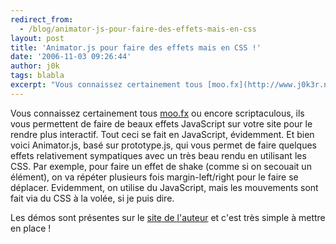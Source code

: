 ```yaml
---
redirect_from:
  - /blog/animator-js-pour-faire-des-effets-mais-en-css
layout: post
title: 'Animator.js pour faire des effets mais en CSS !'
date: '2006-11-03 09:26:44'
author: j0k
tags: blabla
excerpt: "Vous connaissez certainement tous [moo.fx](http://www.j0k3r.net/news-mootols-script-aculo-us-version-plus-leger-1501.html) ou encore scriptaculous, ils vous permettent de faire de beaux effets JavaScript sur votre site pour le rendre plus interactif. Tout ceci se fait en JavaScript, évidemment.     \nEt bien voici Animator.js, basé sur prototype.js, qui      …"
---
```


Vous connaissez certainement tous [moo.fx](http://www.j0k3r.net/news-mootols-script-aculo-us-version-plus-leger-1501.html) ou encore scriptaculous, ils vous permettent de faire de beaux effets JavaScript sur votre site pour le rendre plus interactif. Tout ceci se fait en JavaScript, évidemment.
Et bien voici Animator.js, basé sur prototype.js, qui vous permet de faire quelques effets relativement sympatiques avec un très beau rendu en utilisant les CSS.   Par exemple, pour faire un effet de shake (comme si on secouait un élément), on va répéter plusieurs fois margin-left/right pour le faire se déplacer. Evidemment, on utilise du JavaScript, mais les mouvements sont fait via du CSS à la volée, si je puis dire.

Les démos sont présentes sur le [site de l'auteur](http://berniecode.com/writing/animator.html) et c'est très simple à mettre en place !
